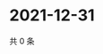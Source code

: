 # 2021-12-31

共 0 条

<!-- BEGIN WEIBO -->
<!-- 最后更新时间 Fri Dec 31 2021 21:22:20 GMT+0800 (China Standard Time) -->

<!-- END WEIBO -->
